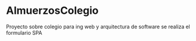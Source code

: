 # AlmuerzosColegio
Proyecto sobre colegio para ing web y arquitectura de software
se realiza el formulario SPA 
